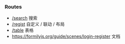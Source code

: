 ### Routes

- [/search](/src/pages/Search.tsx) 搜索
- [/regist](/src/pages/Regist.tsx) 自定义 / 联动 / 布局
- [/table](/src/pages/Table.tsx) 表格
- https://formilyjs.org/guide/scenes/login-register 文档
